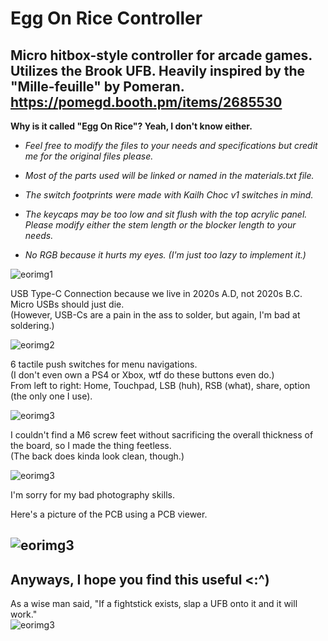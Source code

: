 # Egg On Rice Controller
 Micro hitbox-style controller for arcade games. Utilizes the Brook UFB.
 Heavily inspired by the "Mille-feuille" by Pomeran. https://pomegd.booth.pm/items/2685530
-

**Why is it called "Egg On Rice"? Yeah, I don't know either.**

- *Feel free to modify the files to your needs and specifications but credit me for the original files please.*

- *Most of the parts used will be linked or named in the materials.txt file.*

- *The switch footprints were made with Kailh Choc v1 switches in mind.*

- *The keycaps may be too low and sit flush with the top acrylic panel. Please modify either the stem length or the blocker length to your needs.*

- *No RGB because it hurts my eyes. (I'm just too lazy to implement it.)*

![eorimg1](https://github.com/b1nc/Egg-On-Rice-Controller/blob/main/imgs/eor3.jpg)

 USB Type-C Connection because we live in 2020s A.D, not 2020s B.C. Micro USBs should just die.  
 (However, USB-Cs are a pain in the ass to solder, but again, I'm bad at soldering.)
 
 ![eorimg2](https://github.com/b1nc/Egg-On-Rice-Controller/blob/main/imgs/eor4.jpg)
 
 6 tactile push switches for menu navigations.  
 (I don't even own a PS4 or Xbox, wtf do these buttons even do.)  
 From left to right: Home, Touchpad, LSB (huh), RSB (what), share, option (the only one I use).
 
 ![eorimg3](https://github.com/b1nc/Egg-On-Rice-Controller/blob/main/imgs/eor5.jpg)
 
 I couldn't find a M6 screw feet without sacrificing the overall thickness of the board, so I made the thing feetless.  
 (The back does kinda look clean, though.)
 
 ![eorimg3](https://github.com/b1nc/Egg-On-Rice-Controller/blob/main/imgs/eor6.jpg)
 
 I'm sorry for my bad photography skills.  
   
 Here's a picture of the PCB using a PCB viewer.
 
 ![eorimg3](https://github.com/b1nc/Egg-On-Rice-Controller/blob/main/imgs/pcb.PNG)
 -
## Anyways, I hope you find this useful <:^) ##
As a wise man said, "If a fightstick exists, slap a UFB onto it and it will work."  
 ![eorimg3](https://github.com/b1nc/Egg-On-Rice-Controller/blob/main/imgs/funnee.png)
